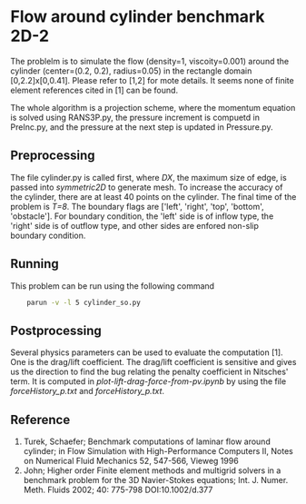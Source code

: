 # Flow around cylinder benchmark 2D-2

The problelm is to simulate the flow (density=1, viscoity=0.001) around the cylinder (center=(0.2, 0.2), radius=0.05) in the rectangle domain [0,2.2]x[0,0.41]. Please refer to [1,2] for mote details. It seems none of finite element references cited in [1] can be found. 



The whole algorithm is a projection scheme, where the momentum equation is solved using RANS3P.py, the pressure increment is compuetd in PreInc.py, and the pressure at the next step is updated in Pressure.py.



## Preprocessing

The file cylinder.py is called first, where *DX*, the maximum size of edge, is passed into *symmetric2D* to generate mesh. To increase the accuracy of the cylinder, there are at least 40 points on the cylinder.
The final time of the problem is *T=8*. The boundary flags are ['left', 'right', 'top', 'bottom', 'obstacle'].
For boundary condition, the 'left' side is of inflow type, the 'right' side is of outflow type, and other sides are enfored non-slip boundary condition.



## Running

This problem can be run using the following command
```bash
    parun -v -l 5 cylinder_so.py 
```



## Postprocessing

Several physics parameters can be used to evaluate the computation [1]. One is the drag/lift coefficient. The drag/lift coefficient is sensitive and gives us the direction to find the bug relating the penalty coefficient in Nitsches' term. It is computed in *plot-lift-drag-force-from-pv.ipynb* by using the file *forceHistory_p.txt* and *forceHistory_p.txt*. 



## Reference 

1. Turek, Schaefer; Benchmark computations of laminar flow around cylinder; in Flow Simulation with High-Performance Computers II, Notes on Numerical Fluid Mechanics 52, 547-566, Vieweg 1996
2. John; Higher order Finite element methods and multigrid solvers in a benchmark problem for the 3D Navier-Stokes equations; Int. J. Numer. Meth. Fluids 2002; 40: 775-798 DOI:10.1002/d.377